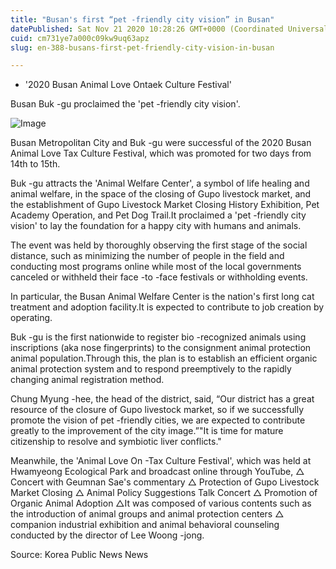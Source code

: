 ```yaml
---
title: "Busan's first “pet -friendly city vision” in Busan"
datePublished: Sat Nov 21 2020 10:28:26 GMT+0000 (Coordinated Universal Time)
cuid: cm731ye7a000c09kw9uq63apz
slug: en-388-busans-first-pet-friendly-city-vision-in-busan

---
```



- '2020 Busan Animal Love Ontaek Culture Festival'

Busan Buk -gu proclaimed the 'pet -friendly city vision'.

![Image](https://cdn.hashnode.com/res/hashnode/image/upload/v1739433767865/386428d5-c08e-4079-9df4-2671390c8489.jpeg)

Busan Metropolitan City and Buk -gu were successful of the 2020 Busan Animal Love Tax Culture Festival, which was promoted for two days from 14th to 15th.

Buk -gu attracts the 'Animal Welfare Center', a symbol of life healing and animal welfare, in the space of the closing of Gupo livestock market, and the establishment of Gupo Livestock Market Closing History Exhibition, Pet Academy Operation, and Pet Dog Trail.It proclaimed a 'pet -friendly city vision' to lay the foundation for a happy city with humans and animals.

The event was held by thoroughly observing the first stage of the social distance, such as minimizing the number of people in the field and conducting most programs online while most of the local governments canceled or withheld their face -to -face festivals or withholding events.

In particular, the Busan Animal Welfare Center is the nation's first long cat treatment and adoption facility.It is expected to contribute to job creation by operating.

Buk -gu is the first nationwide to register bio -recognized animals using inscriptions (aka nose fingerprints) to the consignment animal protection animal population.Through this, the plan is to establish an efficient organic animal protection system and to respond preemptively to the rapidly changing animal registration method.

Chung Myung -hee, the head of the district, said, “Our district has a great resource of the closure of Gupo livestock market, so if we successfully promote the vision of pet -friendly cities, we are expected to contribute greatly to the improvement of the city image.”"It is time for mature citizenship to resolve and symbiotic liver conflicts."

Meanwhile, the 'Animal Love On -Tax Culture Festival', which was held at Hwamyeong Ecological Park and broadcast online through YouTube, △ Concert with Geumnan Sae's commentary △ Protection of Gupo Livestock Market Closing △ Animal Policy Suggestions Talk Concert △ Promotion of Organic Animal Adoption △It was composed of various contents such as the introduction of animal groups and animal protection centers △ companion industrial exhibition and animal behavioral counseling conducted by the director of Lee Woong -jong.

Source: Korea Public News News
